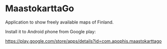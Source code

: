 # MaastokarttaGo

Application to show freely available maps of Finland.

Install it to Android phone from Google play:

https://play.google.com/store/apps/details?id=com.apophis.maastokarttago
